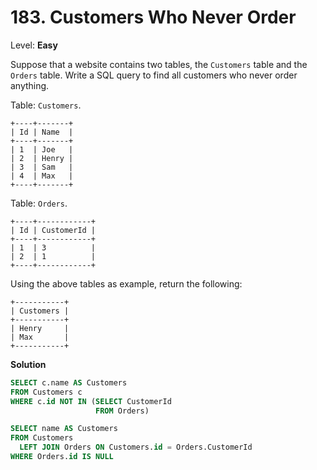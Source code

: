 # 183. Customers Who Never Order

Level: **Easy**

Suppose that a website contains two tables, the `Customers` table and the `Orders` table. Write a SQL query to find all customers who never order anything.

Table: `Customers`.

```
+----+-------+
| Id | Name  |
+----+-------+
| 1  | Joe   |
| 2  | Henry |
| 3  | Sam   |
| 4  | Max   |
+----+-------+
```

Table: `Orders`.

```
+----+------------+
| Id | CustomerId |
+----+------------+
| 1  | 3          |
| 2  | 1          |
+----+------------+
```

Using the above tables as example, return the following:

```
+-----------+
| Customers |
+-----------+
| Henry     |
| Max       |
+-----------+
```

**Solution**

```sql
SELECT c.name AS Customers
FROM Customers c
WHERE c.id NOT IN (SELECT CustomerId
                   FROM Orders)
```

```sql
SELECT name AS Customers
FROM Customers
  LEFT JOIN Orders ON Customers.id = Orders.CustomerId
WHERE Orders.id IS NULL
```
